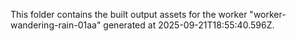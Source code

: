 This folder contains the built output assets for the worker "worker-wandering-rain-01aa" generated at 2025-09-21T18:55:40.596Z.